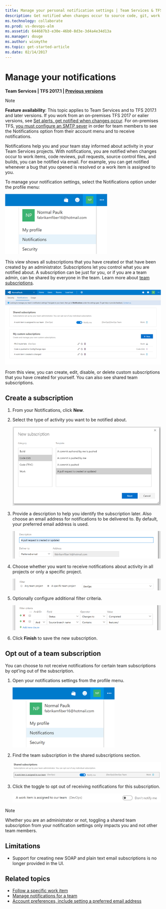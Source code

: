```yaml
---
title: Manage your personal notification settings | Team Services & TFS
description: Get notified when changes occur to source code, git, work items, and builds when using Visual Studio Team Services (VSTS) and Team Foundation Server (TFS)
ms.technology: collaborate
ms.prod: vs-devops-alm
ms.assetid: 644687b3-e30e-46b0-8d3e-3d4a4e34d13a
ms.manager: douge
ms.author: wismythe
ms.topic: get-started-article  
ms.date: 02/14/2017 
---
```


# Manage your notifications

<b>Team Services | TFS 2017.1 | [Previous versions](../work/track/alerts-and-notifications.md)</b> 

>[!NOTE]  
>**Feature availability**: This topic applies to Team Services and to TFS 2017.1 and later versions. If you work from an on-premises TFS 2017 or ealier versions, see [Set alerts, get notified when changes occur](../work/track/alerts-and-notifications.md). For on-premises TFS, [you must configure an SMTP sever](../tfs-server/admin/setup-customize-alerts.md) in order for team members to see the Notifications option from their account menu and to  receive notifications. 
 
Notifications help you and your team stay informed about activity in your Team Services projects. With notifications, you are notified when changes occur to work items, code reviews, pull requests, source control files, and builds, you can be notified via email. For example, you can get notified whenever a bug that you opened is resolved or a work item is assigned to you. 

To manage your notification settings, select the Notifications option under the profile menu:
	
![Access personal notifications settings via the profile menu](_img/personal-profile-menu.png)

This view shows all subscriptions that you have created or that have been created by an administrator. Subscriptions let you control what you are notified about. A subscription can be just for you, or if you are a team admin, can be shared by everyone in the team. Learn more about [team subscriptions](./manage-team-notifications.md).

![Personal notification settings](_img/personal-notifications.png)

From this view, you can create, edit, disable, or delete custom subscriptions that you have created for yourself. You can also see shared team subscriptions.

## Create a subscription

1. From your Notifications, click **New**.
	
3. Select the type of activity you want to be notified about.
	
	![Select event category and template](_img/new-sub-page1.png)

4. Provide a description to help you identify the subscription later. Also choose an email address for notifications to be delivered to. By default, your preferred email address is used.

	![Select event category and template](_img/new-sub-description-and-delivery.png)

5. Choose whether you want to receive notifications about activity in all projects or only a specific project.

	![Select scope](_img/new-sub-scope.png)

6. Optionally configure additional filter criteria.

	![Select scope](_img/new-sub-filter-conditions.png)

7. Click **Finish** to save the new subscription.

## Opt out of a team subscription

You can choose to not receive notifications for certain team subscriptions by opt'ing out of the subscription.

1. Open your notifications settings from the profile menu.
	
	![Access personal notifications settings via the profile menu](_img/personal-profile-menu.png)

2. Find the team subscription in the shared subscriptions section.

	![Shared subscriptions list](_img/shared-sub.png)

3. Click the toggle to opt out of receiving notifications for this subscription.

    ![Opt'ed out of a shared sub](_img/shared-sub-opt-out.png)

>[!NOTE]  
>Whether you are an administrator or not, toggling a shared team subscription from your notification settings only impacts you and not other team members.

## Limitations

* Support for creating new SOAP and plain text email subscriptions is no longer provided in the UI.

## Related topics

- [Follow a specific work item](../collaborate/follow-work-items.md)  
- [Manage notifications for a team](./manage-team-notifications.md)  
- [Account preferences, include setting a preferred email address](../accounts/account-preferences.md)  
